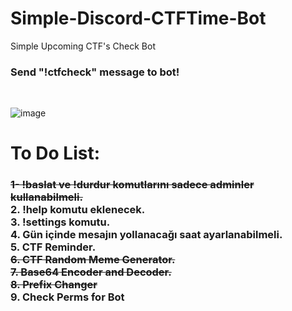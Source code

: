 # Simple-Discord-CTFTime-Bot
Simple Upcoming CTF's Check Bot<br>
<h3>Send "!ctfcheck" message to bot!</h3><br>

![image](https://user-images.githubusercontent.com/88983987/214136149-d88d8e12-326e-4ef9-a16e-41264b614b9f.png)

# To Do List:
<h3><strike>1- !baslat ve !durdur komutlarını sadece adminler kullanabilmeli.</strike><br>
2. !help komutu eklenecek.<br>
3. !settings komutu.<br>
4. Gün içinde mesajın yollanacağı saat ayarlanabilmeli.<br>
5. CTF Reminder.<br>
<strike>6. CTF Random Meme Generator.</strike><br>
<strike>7. Base64 Encoder and Decoder.</strike><br>
<strike>8. Prefix Changer</strike><br>
9. Check Perms for Bot</h3>

